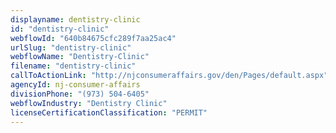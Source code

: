 ```yaml
---
displayname: dentistry-clinic
id: "dentistry-clinic"
webflowId: "640b84675cfc289f7aa25ac4"
urlSlug: "dentistry-clinic"
webflowName: "Dentistry-Clinic"
filename: "dentistry-clinic"
callToActionLink: "http://njconsumeraffairs.gov/den/Pages/default.aspx"
agencyId: nj-consumer-affairs
divisionPhone: "(973) 504-6405"
webflowIndustry: "Dentistry Clinic"
licenseCertificationClassification: "PERMIT"
---
```

